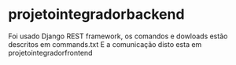 # projetointegradorbackend

Foi usado Django REST framework, os comandos e dowloads estão descritos em commands.txt
E a comunicação disto esta em projetointegradorfrontend
